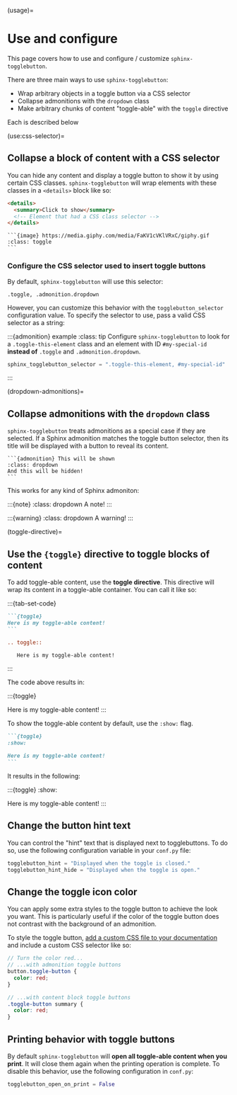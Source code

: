 (usage)=
# Use and configure

This page covers how to use and configure / customize `sphinx-togglebutton`.

There are three main ways to use `sphinx-togglebutton`:

- Wrap arbitrary objects in a toggle button via a CSS selector
- Collapse admonitions with the `dropdown` class
- Make arbitrary chunks of content "toggle-able" with the `toggle` directive

Each is described below

(use:css-selector)=
## Collapse a block of content with a CSS selector

You can hide any content and display a toggle button to show it by using certain CSS classes.
`sphinx-togglebutton` will wrap elements with these classes in a `<details>` block like so:

```html
<details>
  <summary>Click to show</summary>
  <!-- Element that had a CSS class selector -->
</details>
```

````{example}
```{image} https://media.giphy.com/media/FaKV1cVKlVRxC/giphy.gif
:class: toggle
```
````

### Configure the CSS selector used to insert toggle buttons

By default, `sphinx-togglebutton` will use this selector:

```
.toggle, .admonition.dropdown
```

However, you can customize this behavior with the `togglebutton_selector` configuration value.
To specify the selector to use, pass a valid CSS selector as a string:

:::{admonition} example
:class: tip
Configure `sphinx-togglebutton` to look for a `.toggle-this-element` class and an element with ID `#my-special-id` **instead of** `.toggle` and `.admonition.dropdown`.

```python
sphinx_togglebutton_selector = ".toggle-this-element, #my-special-id"
```
:::

(dropdown-admonitions)=
## Collapse admonitions with the `dropdown` class

`sphinx-togglebutton` treats admonitions as a special case if they are selected.
If a Sphinx admonition matches the toggle button selector, then its title will be displayed with a button to reveal its content.

````{example}
```{admonition} This will be shown
:class: dropdown
And this will be hidden!
```
````

This works for any kind of Sphinx admoniton:

:::{note}
:class: dropdown
A note!
:::

:::{warning}
:class: dropdown
A warning!
:::


(toggle-directive)=
## Use the `{toggle}` directive to toggle blocks of content

To add toggle-able content, use the **toggle directive**. This directive
will wrap its content in a toggle-able container. You can call it like so:

:::{tab-set-code}

````markdown
```{toggle}
Here is my toggle-able content!
```
````

```rst
.. toggle::

   Here is my toggle-able content!
```

:::


The code above results in:

:::{toggle}

Here is my toggle-able content!
:::

To show the toggle-able content by default, use the `:show:` flag.

````markdown
```{toggle}
:show:

Here is my toggle-able content!
```
````

It results in the following:

:::{toggle}
:show:

Here is my toggle-able content!
:::

## Change the button hint text

You can control the "hint" text that is displayed next to togglebuttons.
To do so, use the following configuration variable in your `conf.py` file:

```python
togglebutton_hint = "Displayed when the toggle is closed."
togglebutton_hint_hide = "Displayed when the toggle is open."
```

## Change the toggle icon color

You can apply some extra styles to the toggle button to achieve the look you want.
This is particularly useful if the color of the toggle button does not contrast with the background of an admonition.

To style the toggle button, [add a custom CSS file to your documentation](https://docs.readthedocs.io/en/stable/guides/adding-custom-css.html) and include a custom CSS selector like so:

```scss
// Turn the color red...
// ...with admonition toggle buttons
button.toggle-button {
  color: red;
}

// ...with content block toggle buttons
.toggle-button summary {
  color: red;
}
```

## Printing behavior with toggle buttons

By default `sphinx-togglebutton` will **open all toggle-able content when you print**.
It will close them again when the printing operation is complete.
To disable this behavior, use the following configuration in `conf.py`:

```python
togglebutton_open_on_print = False
```
